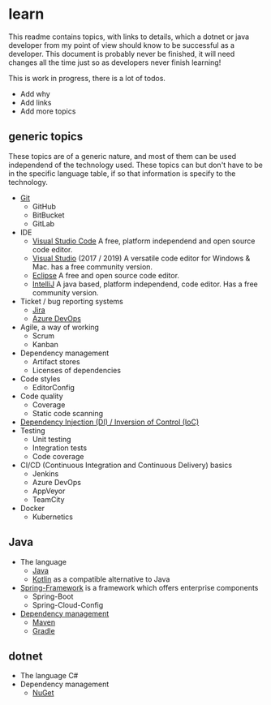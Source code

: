 # learn
This readme contains topics, with links to details, which a dotnet or java developer from my point of view should know to be successful as a developer. This document is probably never be finished, it will need changes all the time just so as developers never finish learning!

This is work in progress, there is a lot of todos.
- Add why
- Add links
- Add more topics


## generic topics

These topics are of a generic nature, and most of them can be used independend of the technology used. These topics can but don't have to be in the specific language table, if so that information is specify to the technology.

- [Git](https://www.youtube.com/watch?v=SWYqp7iY_Tc)
  - GitHub
  - BitBucket
  - GitLab
- IDE
  - [Visual Studio Code](https://code.visualstudio.com/)
    A free, platform independend and open source code editor.
  - [Visual Studio](https://visualstudio.microsoft.com/) (2017 / 2019)
    A versatile code editor for Windows & Mac. has a free community version.
  - [Eclipse](https://www.eclipse.org/eclipseide/)
    A free and open source code editor.
  - [IntelliJ](https://www.jetbrains.com/idea/)
    A java based, platform independend, code editor. Has a free community version.
- Ticket / bug reporting systems
  - [Jira](https://www.atlassian.com/software/jira)
  - [Azure DevOps](https://azure.microsoft.com/en-us/services/devops/)
- Agile, a way of working
  - Scrum
  - Kanban
- Dependency management
  - Artifact stores
  - Licenses of dependencies
- Code styles
  - EditorConfig
- Code quality
  - Coverage
  - Static code scanning
- [Dependency Injection (DI) / Inversion of Control (IoC)](https://en.wikipedia.org/wiki/Inversion_of_control)
- Testing
  - Unit testing
  - Integration tests
  - Code coverage
- CI/CD (Continuous Integration and Continuous Delivery) basics
  - Jenkins
  - Azure DevOps
  - AppVeyor
  - TeamCity
- Docker
  - Kubernetics

## Java 

- The language
  - [Java](https://www.learnjavaonline.org/)
  - [Kotlin](https://kotlinlang.org/) as a compatible alternative to Java
- [Spring-Framework](https://spring.io/) is a framework which offers enterprise components
  - Spring-Boot
  - Spring-Cloud-Config
- [Dependency management](https://docs.gradle.org/current/userguide/introduction_dependency_management.html)
  - [Maven](https://maven.apache.org/)
  - [Gradle](https://gradle.org)

## dotnet

- The language C#
- Dependency management
  - [NuGet](https://www.nuget.org/)
